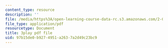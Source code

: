 ```yaml
---
content_type: resource
description: ''
file: /media/https%3A/open-learning-course-data-rc.s3.amazonaws.com/2-003sc-engineering-dynamics-fall-2011/97b15de0b9274951a2637a2d49c23bc9_tm51lwadMOc.pdf
file_type: application/pdf
resourcetype: Document
title: 3play pdf file
uid: 97b15de0-b927-4951-a263-7a2d49c23bc9
---
```

